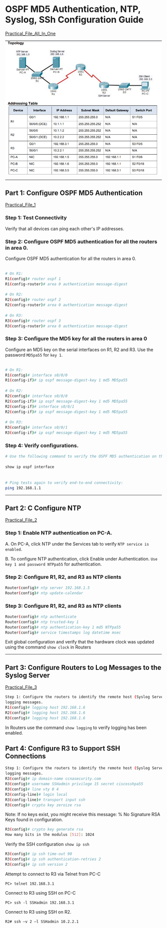 # OSPF MD5 Authentication, NTP, Syslog, SSh Configuration Guide
[Practical_File_All_In_One](Configure%20Routers_All.pkt)

![Image Alt Text](OSPF%20MD5%20authentication.png)

---

## Part 1: Configure OSPF MD5 Authentication
[Practical_File_1](OSPF_MD5_authentication.pkt)

### Step 1: Test Connectivity
Verify that all devices can ping each other's IP addresses.
### Step 2: Configure OSPF MD5 authentication for all the routers in area 0. 
Configure OSPF MD5 authentication for all the routers in area 0.
```bash

# On R1:
R1(config)# router ospf 1
R1(config-router)# area 0 authentication message-digest

# On R2:
R2(config)# router ospf 2
R2(config-router)# area 0 authentication message-digest

# On R3:
R3(config)# router ospf 3
R3(config-router)# area 0 authentication message-digest

```
### Step 3: Configure the MD5 key for all the routers in area 0
Configure an MD5 key on the serial
interfaces on R1, R2 and R3. Use the password `MD5pa55` for `key 1`.

```bash

# On R1:
R1(config)# interface s0/0/0
R1(config-if)# ip ospf message-digest-key 1 md5 MD5pa55

# On R2:
R2(config)# interface s0/0/0
R2(config-if)# ip ospf message-digest-key 1 md5 MD5pa55
R2(config-if)# interface s0/0/1
R2(config-if)# ip ospf message-digest-key 1 md5 MD5pa55

# On R3:
R3(config)# interface s0/0/1
R3(config-if)# ip ospf message-digest-key 1 md5 MD5pa55
```

### Step 4: Verify configurations. 
```bash
# Use the following command to verify the OSPF MD5 authentication on the interfaces:

show ip ospf interface


# Ping tests again to verify end-to-end connectivity:
ping 192.168.1.1
```
---
## Part 2: C Configure NTP
[Practical_File_2](NTP.pkt)

### Step 1:  Enable NTP authentication on PC-A. 
A. On PC-A, click NTP under the Services tab to verify `NTP service is enabled`.

B. To configure NTP authentication, click Enable under Authentication. `Use key 1 and password NTPpa55`
for authentication. 

### Step 2: Configure R1, R2, and R3 as NTP clients

```bash
Router(config)# ntp server 192.168.1.5
Router(config)# ntp update-calendar

```
### Step 3: Configure R1, R2, and R3 as NTP clients

```bash
Router(config)# ntp authenticate
Router(config)# ntp trusted-key 1
Router(config)# ntp authentication-key 1 md5 NTPpa55
Router(config)# service timestamps log datetime msec
```
Exit global configuration and verify that the hardware clock was updated using the command `show clock` in Routers

---
## Part 3: Configure Routers to Log Messages to the Syslog Server
[Practical_File_3](Syslog_and_SSH.pkt)

```bash
Step 1: Configure the routers to identify the remote host (Syslog Server) that will receive
logging messages.
R1(config)# logging host 192.168.1.6
R2(config)# logging host 192.168.1.6
R3(config)# logging host 192.168.1.6
```
In Routers use the command `show logging` to verify logging has been enabled.

## Part 4: Configure R3 to Support SSH Connections 

```bash
Step 1: Configure the routers to identify the remote host (Syslog Server) that will receive
logging messages.
R3(config)# ip domain-name ccnasecurity.com
R3(config)# username SSHadmin privilege 15 secret ciscosshpa55
R3(config)# line vty 0 4
R3(config-line)# login local
R3(config-line)# transport input ssh
R3(config)# crypto key zeroize rsa
```
Note: If no keys exist, you might receive this message: % No Signature RSA Keys found in
configuration. 
```bash
R3(config)# crypto key generate rsa
How many bits in the modulus [512]: 1024
```
Verify the SSH configuration `show ip ssh`

```bash
R3(config)# ip ssh time-out 90
R3(config)# ip ssh authentication-retries 2
R3(config)# ip ssh version 2
```
Attempt to connect to R3 via Telnet from PC-C
```
PC> telnet 192.168.3.1
```
Connect to R3 using SSH on PC-C

```
PC> ssh -l SSHadmin 192.168.3.1
```
Connect to R3 using SSH on R2.
```
R2# ssh –v 2 –l SSHadmin 10.2.2.1
```